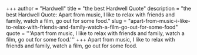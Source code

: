 +++
author = "Hardwell"
title = "the best Hardwell Quote"
description = "the best Hardwell Quote: Apart from music, I like to relax with friends and family, watch a film, go out for some food."
slug = "apart-from-music-i-like-to-relax-with-friends-and-family-watch-a-film-go-out-for-some-food"
quote = '''Apart from music, I like to relax with friends and family, watch a film, go out for some food.'''
+++
Apart from music, I like to relax with friends and family, watch a film, go out for some food.
